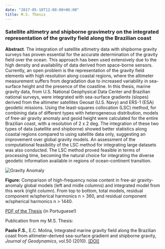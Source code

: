 ```yaml
---
date: "2017-05-18T12:00:00+06:00"
title: M.S. Thesis
---
```


### Satellite altimetry and shipborne gravimetry on the integrated representation of the gravity field along the Brazilian coast

**Abstract**. The integration of satellite altimetry data with shipborne gravity surveys has proven essential for the accurate determination of the gravity field over the ocean. This approach has been used extensively due to the high density and availability of data derived from space-borne sensors. Currently, an open problem is the representation of the gravity field elements with high resolution along coastal regions, where the altimeter measurement suffers from degradation due to increased variability in sea-surface height and the presence of the coastline. In this thesis, marine gravity data, from U.S. National Geophysical Data Center and Brazilian national surveys, were integrated with sea-surface gradients (slopes) derived from the altimeter satellites Geosat (U.S. Navy) and ERS-1 (ESA) geodetic missions. Using the least-squares collocation (LSC) method, for combining data of different types with heterogeneous distribution, models of free-air gravity anomaly and geoid height were calculated for the entire Brazilian coast, with a resolution of 2 x 2 deg. The integration of these two types of data (satellite and shipborne) showed better statistics along coastal regions compared to using satellite data only, suggesting an improvement over global gravity models. An assessment of the computational feasibility of the LSC method for integrating large datasets was also conducted. The LSC method proved feasible in terms of processing time, becoming the natural choice for integrating the diverse geodetic information available in regions of ocean-continent transition.

![Gravity Anomaly](/img/gravity_anom.png)

**Figure:** Comparison of high-frequency noise content in free-air gravity-anomaly global models (left and midle columns) and integrated model from this work (right column). From top to bottom, total models, residual component w/spherical harmonics n > 360, and residual component w/spherical harmonics n > 1440.

[PDF of the Thesis](http://www.iag.usp.br/pos/sites/default/files/m_fernando_s_paolo.pdf) (in Portuguese!)

Publication from my M.S. Thesis:

**Paolo F.S.**, E.C. Molina, Integrated marine gravity field along the Brazilian coast from altimeter-derived sea-surface gradient and shipborne gravity, *Journal of Geodynamics*, vol.50 (2010). [[DOI]](http://dx.doi.org/10.1016/j.jog.2010.04.003)

